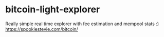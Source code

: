 # bitcoin-light-explorer
Really simple real time explorer with fee estimation and mempool stats :)
https://spookiestevie.com/bitcoin/